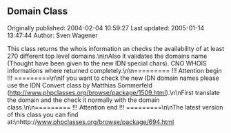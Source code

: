 ## Domain Class

Originally published: 2004-02-04 10:59:27
Last updated: 2005-01-14 13:47:44
Author: Sven Wagener

This class returns the whois information an checks the availability of at least 270 different top level domains.\n\nAlso it validates the domains name (Thought have been given to the new IDN special chars). CNO WHOIS informations where returned completely.\n\n========= !!! Attention begin !!! =========\n\nIf you want to check the new IDN domain names please use the IDN Convert class by Matthias Sommerfeld (http://www.phpclasses.org/browse/package/1509.html).\n\nFirst translate the domain and the check it normally with the domain class.\n\n========= !!! Attention end !!! =========\n\nThe latest version of this class you can find at:\nhttp://www.phpclasses.org/browse/package/694.html